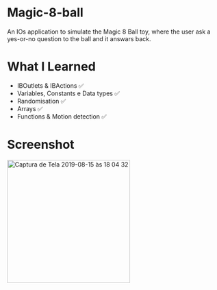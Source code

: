 # Magic-8-ball

An IOs application to simulate the Magic 8 Ball toy, where the user ask a yes-or-no question to the ball and it answars back.

# What I Learned

* IBOutlets & IBActions ✅
* Variables, Constants e Data types ✅
* Randomisation ✅
* Arrays ✅
* Functions & Motion detection ✅

# Screenshot

<img width="287" alt="Captura de Tela 2019-08-15 às 18 04 32" src="https://user-images.githubusercontent.com/37282140/63127306-60ae3d80-bf88-11e9-9973-8dcdc9ca1ceb.png">
